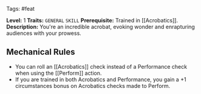 Tags: #feat 

**Level:** 1
**Traits:** `GENERAL` `SKILL`
**Prerequisite:** Trained in [[Acrobatics]].
**Description:** You're an incredible acrobat, evoking wonder and enrapturing audiences with your prowess. 

## Mechanical Rules

- You can roll an [[Acrobatics]] check instead of a Performance check when using the [[Perform]] action.
- If you are trained in both Acrobatics and Performance, you gain a +1 circumstances bonus on Acrobatics checks made to Perform.